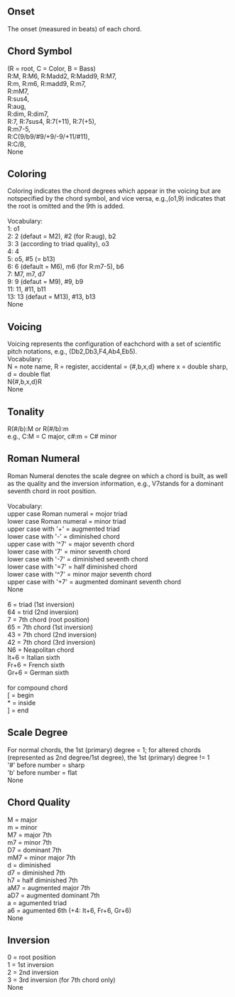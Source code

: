## Onset
The onset (measured in beats) of each chord.

## Chord Symbol
(R = root, C = Color, B = Bass)<br />
R:M, R:M6, R:Madd2, R:Madd9, R:M7, <br />
R:m, R:m6, R:madd9, R:m7, <br />
R:mM7,<br />
R:sus4,<br />
R:aug, <br />
R:dim, R:dim7,<br />
R:7, R:7sus4, R:7(+11), R:7(+5),<br />
R:m7-5,<br />
R:C(9/b9/#9/+9/-9/+11/#11), <br />
R:C/B,<br />
None<br />

## Coloring
Coloring indicates the chord degrees which appear in the voicing but are notspecified by the chord symbol, and vice versa, e.g.,(o1,9) indicates that the root is omitted and the 9th is added.<br />
<br />
Vocabulary:<br />
1: o1<br />
2: 2 (defaut = M2), #2 (for R:aug), b2<br />
3: 3 (according to triad quality), o3<br />
4: 4<br />
5: o5, #5 (= b13)<br />
6: 6 (default = M6), m6 (for R:m7-5), b6<br />
7: M7, m7, d7<br />
9: 9 (defaut = M9), #9, b9 <br />
11: 11, #11, b11<br />
13: 13 (defaut = M13), #13, b13<br />
None<br />

## Voicing
Voicing represents the configuration of eachchord with a set of scientific pitch notations, e.g., (Db2,Db3,F4,Ab4,Eb5).
<br />
Vocabulary:<br />
N = note name, R = register, accidental = {#,b,x,d} where x = double sharp, d = double flat<br />
N{#,b,x,d}R<br />
None<br />

## Tonality
R(#/b):M or R(#/b):m<br />
e.g., C:M = C major, c#:m = C# minor<br />

## Roman Numeral
Roman Numeral denotes the scale degree on which a chord is built, as well as the quality and the inversion information, e.g., V7stands for a dominant seventh chord in root position.<br />
<br />
Vocabulary:<br />
upper case Roman numeral = mojor triad<br />
lower case Roman numeral = minor triad<br />
upper case with '+' = augmented triad<br />
lower case with '-' = diminished chord<br />
upper case with '^7' = major seventh chord<br />
lower case with '7' = minor seventh chord<br />
lower case with '-7' = diminished seventh chord<br />
lower case with '=7' = half diminished chord<br />
lower case with '^7' = minor major seventh chord<br />
upper case with '+7' = augmented dominant seventh chord<br />
None<br />
<br />
6 = triad (1st inversion) <br />
64 = trid (2nd inversion)<br />
7 = 7th chord (root position)<br />
65 = 7th chord (1st inversion)<br />
43 = 7th chord (2nd inversion)<br />
42 = 7th chord (3rd inversion)<br />
N6 = Neapolitan chord<br />
It+6 = Italian sixth<br />
Fr+6 = French sixth<br />
Gr+6 = German sixth<br />
<br />
for compound chord<br />
\[ = begin<br />
\* = inside<br />
\] = end<br />

## Scale Degree
For normal chords, the 1st (primary) degree = 1; for altered chords (represented as 2nd degree/1st degree), the 1st (primary) degree != 1<br />
'#' before number = sharp<br />
'b' before number = flat<br />
None<br />

## Chord Quality
M = major<br />
m = minor<br />
M7 = major 7th<br />
m7 = minor 7th<br />
D7 = dominant 7th<br />
mM7 = minor major 7th<br />
d = diminished<br />
d7 = diminished 7th<br />
h7 = half diminished 7th<br />
aM7 = augmented major 7th<br />
aD7 = augmented dominant 7th<br />
a = agumented triad<br />
a6 = agumented 6th (+4: It+6, Fr+6, Gr+6)<br />
None<br />

## Inversion
0 = root position<br />
1 = 1st inversion<br />
2 = 2nd inversion<br />
3 = 3rd inversion (for 7th chord only)<br />
None<br />
